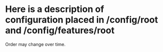 
# Here is a description of configuration placed in /config/root and /config/features/root
Order may change over time.
